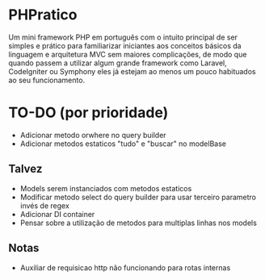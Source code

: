 # PHPratico
Um mini framework PHP em português com o intuito principal de ser simples e prático para familiarizar iniciantes aos conceitos básicos da linguagem e arquitetura MVC sem maiores complicações, de modo que quando passem a utilizar algum grande framework como Laravel, CodeIgniter ou Symphony eles já estejam ao menos um pouco habituados ao seu funcionamento.

# TO-DO (por prioridade)
   - Adicionar metodo orwhere no query builder
   - Adicionar metodos estaticos "tudo" e "buscar" no modelBase

   ## Talvez
   - Models serem instanciados com metodos estaticos
   - Modificar metodo select do query builder para usar terceiro parametro invés de regex
   - Adicionar DI container
   - Pensar sobre a utilização de metodos para multiplas linhas nos models
   
   ## Notas
   - Auxiliar de requisicao http não funcionando para rotas internas

   